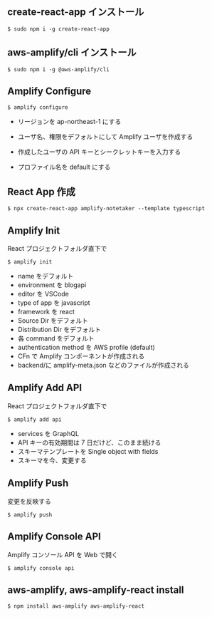 ## create-react-app インストール

```
$ sudo npm i -g create-react-app
```

## aws-amplify/cli インストール

```
$ sudo npm i -g @aws-amplify/cli
```

## Amplify Configure

```
$ amplify configure
```

- リージョンを ap-northeast-1 にする

- ユーザ名、権限をデフォルトにして Amplify ユーザを作成する
- 作成したユーザの API キーとシークレットキーを入力する
- プロファイル名を default にする

## React App 作成

```
$ npx create-react-app amplify-notetaker --template typescript
```

## Amplify Init

React プロジェクトフォルダ直下で

```
$ amplify init
```

- name をデフォルト
- environment を blogapi
- editor を VSCode
- type of app を javascript
- framework を react
- Source Dir をデフォルト
- Distribution Dir をデフォルト
- 各 command をデフォルト
- authentication method を AWS profile (default)
- CFn で Amplify コンポーネントが作成される
- backend/に amplify-meta.json などのファイルが作成される

## Amplify Add API

React プロジェクトフォルダ直下で

```
$ amplify add api
```

- services を GraphQL
- API キーの有効期間は 7 日だけど、このまま続ける
- スキーマテンプレートを Single object with fields
- スキーマを今、変更する

## Amplify Push

変更を反映する

```
$ amplify push
```

## Amplify Console API

Amplify コンソール API を Web で開く

```
$ amplify console api
```

## aws-amplify, aws-amplify-react install

```
$ npm install aws-amplify aws-amplify-react
```
